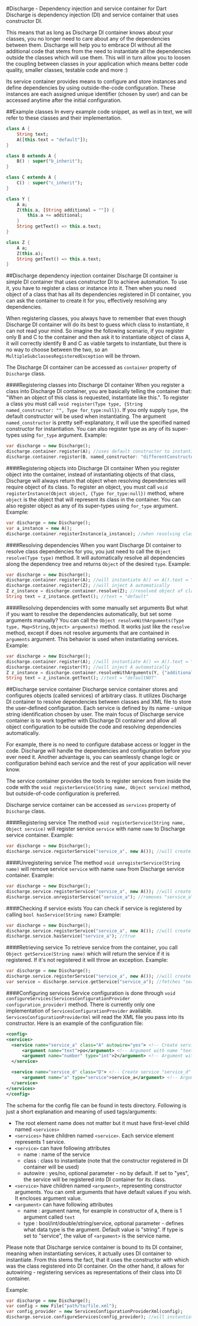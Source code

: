 #Discharge - Dependency injection and service container for Dart
Discharge is dependency injection (DI) and service container that uses constructor DI. 

This means that as long as Discharge DI container knows about your classes, you no longer need to care about any of the dependencies between them. Discharge will help you to embrace DI without all the additional code that stems from the need to instantiate all the dependencies outside the classes which will use them. This will in turn allow you to loosen the coupling between classes in your application which means better code quality, smaller classes, testable code and more :) 

Its service container provides means to configure and store instances and define dependencies by using outside-the-code configuration. These instances are each assigned unique identifier (chosen by user) and can be accessed anytime after the initial configuration.

##Example classes
In every example code snippet, as well as in text, we will refer to these classes and their implementation.
````dart
class A {
    String text;
    A([this.text = "default"]);
}

class B extends A {
    B() : super("b_inherit");
}

class C extends A {
    C() : super("c_inherit");
}

class Y {
    A a;
    Z(this.a, [String additional = ""]) {
        this.a += additional;
    }
    String getText() => this.a.text;
}

class Z {
    A a;
    Z(this.a);
    String getText() => this.a.text;
}
````

##Discharge dependency injection container
Discharge DI container is simple DI container that uses constructor DI to achieve automation. To use it, you have to register a class or instance into it. Then when you need object of a class that has all its dependencies registered in DI container, you can ask the container to create it for you, effectively resolving any dependencies.

When registering classes, you always have to remember that even though Discharge DI container will do its best to guess which class to instantiate, it can not read your mind. So imagine the following scenario, if you register only B and C to the container and then ask it to instantiate object of class A, it will correctly identify B and C as viable targets to instantiate, but there is no way to choose between the two, so an `MultipleSubclassesRegisteredException` will be thrown.

The Discharge DI container can be accessed as `container` property of `Discharge` class.

####Registering classes into Discharge DI container
When you register a class into Discharge DI container, you are basically telling the container that: "When an object of this class is requested, instantiate like this.". To register a class you must call `void register(Type type, {String named_constructor: "", Type for_type:null})`. If you only supply `type`, the default constructor will be used when instantiating. The argument `named_constructor` is pretty self-explanatory, it will use the specified named constructor for instantiation. You can also register type as any of its super-types using `for_type` argument. 
Example:
````dart
var discharge = new Discharge();
discharge.container.register(A); //uses default constructor to instantiate object of class A
discharge.container.register(B, named_constructor: "differentConstructor") //uses named constructor B.different constructor to instantiate object of class B
````

####Registering objects into Discharge DI container
When you register object into the container, instead of instantiating objects of that class, Discharge will always return that object when resolving dependencies will require object of its class. To register an object, you must call `void registerInstance(Object object, {Type for_type:null})` method, where `object` is the object that will represent its class in the container. You can also register object as any of its super-types using `for_type` argument. 
Example:
````dart
var discharge = new Discharge();
var a_instance = new A();
discharge.container.registerInstance(a_instance); //when resolving class A, a_instance will be returned
````

####Resolving dependencies
When you want Discharge DI container to resolve class dependencies for you, you just need to call the `Object resolve(Type type)` method. It will automatically resolve all dependencies along the dependency tree and returns `Object` of the desired `type`.
Example:
````dart
var discharge = new Discharge();
discharge.container.register(A); //will instantiate A() => A().text = "default"
discharge.container.register(Z); //will inject A automatically
Z z_instance = discharge.container.resolve(Z); //resolved object of class Z
String text = z_instance.getText(); //text = "default"
````

####Resolving dependencies with some manually set arguments
But what if you want to resolve the dependencies automatically, but set some arguments manually? You can call the `Object resolveWithArguments(Type type, Map<String,Object> arguments)` method. It works just like the `resolve` method, except if does not resolve arguments that are contained in `arguments` argument. This behavior is used when instantiating services.
Example:
````dart
var discharge = new Discharge();
discharge.container.register(A); //will instantiate A() => A().text = "default"
discharge.container.register(Y); //will inject A automatically
Z z_instance = discharge.container.resolveWithArguments(Y, {"additional": "NOT"});
String text = z_instance.getText(); //text = "defaultNOT"
````

##Discharge service container
Discharge service container stores and configures objects (called services) of arbitrary class. It utilizes Discharge DI container to resolve dependencies between classes and XML file to store the user-defined configuration. Each service is defined by its name - unique string identification chosen by user. The main focus of Discharge service container is to work together with Discharge DI container and allow all object configuration to be outside the code and resolving dependencies automatically.

For example, there is no need to configure database access or logger in the code. Discharge will handle the dependencies and configuration before you ever need it. Another advantage is, you can seamlessly change logic or configuration behind each service and the rest of your application will never know.

The service container provides the tools to register services from inside the code with the `void registerService(String name, Object service)` method, but outside-of-code configuration is preferred.

Discharge service container can be accessed as `services` property of `Discharge` class.

####Registering service
The method `void registerService(String name, Object service)` will register service `service` with name `name` to Discharge service container.
Example:
````dart
var discharge = new Discharge();
discharge.service.registerService("service_a", new A()); //will create new service named "service_a" by instantiating A
````

####Unregistering service
The method `void unregisterService(String name)` will remove service `service` with name `name` from Discharge service container.
Example:
````dart
var discharge = new Discharge();
discharge.service.registerService("service_a", new A()); //will create new service named "service_a" by instantiating A
discharge.service.unregisterService("service_a"); //removes "service_a" from service container
````

####Checking if service exists
You can check if service is registered by calling `bool hasService(String name)`
Example:
````dart
var discharge = new Discharge();
discharge.service.registerService("service_a", new A()); //will create new service named "service_a" by instantiating A
discharge.service.hasService("service_a"); //true
````

####Retrieving service
To retrieve service from the container, you call `Object getService(String name)` which will return the service if it is registered. If it's not registered it will throw an exception.
Example:
````dart
var discharge = new Discharge();
discharge.service.registerService("service_a", new A()); //will create new service named "service_a" by instantiating A
var service = discharge.service.getService("service_a"); //fetches "service_a" from service container
````

####Configuring services
Service configuration is done through `void configureServices(ServicesConfigurationProvider configuration_provider)` method. There is currently only one implementation of `ServicesConfigurationProvider` available. `ServicesConfigurationProviderXml` will read the XML file you pass into its constructor.
Here is an example of the configuration file:
````xml
<config>
<services>
  <service name="service_a" class="A" autowire="yes"> <!-- Create service "service_a" by instantiating object of class A, then autowires it to DI container. -->
      <argument name="text">po</argument> <!-- Argument with name "text" equals "po". Argument type is omitted so defaults to string. -->
      <argument name="number" type="int">2</argument> <!-- Argument with name "text" equals "po". Argument type is integer. -->
  </service>

  <service name="service_d" class="D"> <!-- Create service "service_d" by instantiating object of class D, do not autowire. -->
      <argument name="a" type="service">service_a</argument> <!-- Argument with name "a" references service "service_a" -->
  </service>
</services>
</config>
````

The schema for the config file can be found in tests directory. Following is just a short explanation and meaning of used tags/arguments:
- The root element name does not matter but it must have first-level child named `<services>`
- `<services>` have children named `<service>`. Each service element represents 1 service.
- `<service>` can have following attributes
    - name : name of the service
    - class : class to instantiate (note that the constructor registered in DI container will be used)
    - autowire : yes/no, optional parameter - no by default. If set to "yes", the service will be registered into DI container for its class.
- `<service>` have children named `<argument>`, representing constructor arguments. You can omit arguments that have default values if you wish. It encloses argument value.
- `<argument>` can have following attributes
    - name : argument name, for example in constructor of `A`, there is 1 argument called `text`
    - type : bool/int/double/string/service, optional parameter - defines what data type is the argument. Default value is "string". If type is set to "service", the value of `<argument>` is the service name.
    
Please note that Discharge service container is bound to its DI container, meaning when instantiating services, it actually uses DI container to instantiate. From this stems the fact, that it uses the constructor with which was the class registered into DI container. On the other hand, it allows for autowiring - registering services as representations of their class into DI container.

Example:
````dart
var discharge = new Discharge();
var config = new File("path/to/file.xml");
var config_provider = new ServicesConfigurationProviderXml(config);
discharge.service.configureServices(config_provider); //will instantiate services according to config file
````